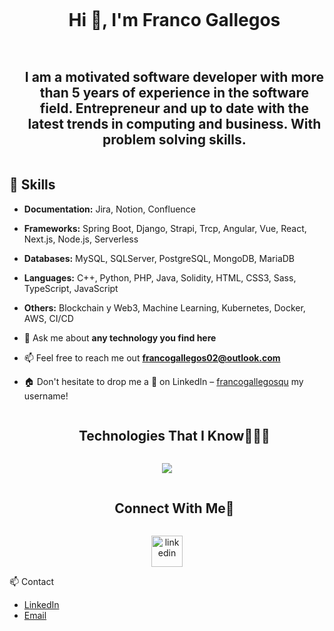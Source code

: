 
<!--h1 without bottom border-->
<div id="user-content-toc">
  <ul align="center">
    <summary><h1 style="display: inline-block">Hi 👋, I'm Franco Gallegos</h1></summary>
  </ul>
</div>


<!--h2 without bottom border-->
<div id="user-content-toc">
  <ul align="center">
    <summary><h2 style="display: inline-block">I am a motivated software developer with more than 5 years of experience in the software field. Entrepreneur and up to date with the latest trends in computing and business. With problem solving skills.</h2></summary>
  </ul>
</div>


<!--Intro start-->
## 🔧 Skills

- **Documentation:** Jira, Notion, Confluence
- **Frameworks:** Spring Boot, Django, Strapi, Trcp, Angular, Vue, React, Next.js, Node.js, Serverless
- **Databases:** MySQL, SQLServer, PostgreSQL, MongoDB, MariaDB
- **Languages:** C++, Python, PHP, Java, Solidity, HTML, CSS3, Sass, TypeScript, JavaScript 
- **Others:** Blockchain y Web3, Machine Learning, Kubernetes, Docker, AWS, CI/CD

- 💬 Ask me about **any technology you find here**

- 📫 Feel free to reach me out **francogallegos02@outlook.com**

- 🏠 Don't hesitate to drop me a **👋** on LinkedIn –  [francogallegosqu](https://www.linkedin.com/in/francogallegosqu) my username!
<!--Intro end-->

<!--h1 without bottom border-->
<div id="user-content-toc">
  <ul align="center">
    <summary><h2 style="display: inline-block">Technologies That I Know👨🏻‍💻</h2></summary>
  </ul>
</div>
<!--tech stack icons-->
<p align="center">
  <a href="https://skillicons.dev">
    <img src="https://skillicons.dev/icons?i=git,github,aws,docker,kubernetes,redis,postgres,prisma,dynamodb,mongodb,mysql,sqlite,firebase,html,java,js,ts,py,solidity,php,css,sass,materialui,tailwind,bootstrap,nginx,nodejs,express,nestjs,nextjs,vue,react,angular,redux,laravel,postman,linux,vscode,spring,figma,notion&perline=14" />
  </a>
</p>


<!-- Connect with me -->
<!--h2 without bottom border-->
<div id="user-content-toc">
  <ul align="center">
    <summary><h2 style="display: inline-block">Connect With Me🤝</h2></summary>
  </ul>
</div>

<!--icons and links-->
<p align="center">
<a href="[https://www.linkedin.com/in/francogallegosqu/](https://www.linkedin.com/in/francogallegosqu/)" target="blank"><img align="center" src="https://user-images.githubusercontent.com/88904952/234979284-68c11d7f-1acc-4f0c-ac78-044e1037d7b0.png" alt="linkedin" height="50" width="50" /></a>
</p>
📫 Contact

- [LinkedIn]((https://www.linkedin.com/in/francogallegosqu/)](https://www.linkedin.com/in/francogallegosqu/))
- [Email](francogallegos02@outlook.com)
